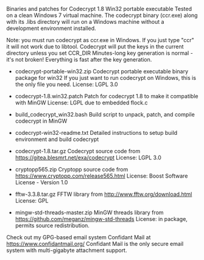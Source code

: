 Binaries and patches for Codecrypt 1.8 Win32 portable executable
Tested on a clean Windows 7 virtual machine.
The codecrypt binary (ccr.exe) along with its .libs directory will run
on a Windows machine without a development environment installed.

Note: you must run codecrypt as ccr.exe in Windows.
If you just type "ccr" it will not work due to libtool.
Codecrypt will put the keys in the current directory unless you set CCR_DIR
Minutes-long key generation is normal - it's not broken! Everything is fast
after the key generation.

* codecrypt-portable-win32.zip
  Codecrypt portable executable binary package for win32
  If you just want to run codecrypt on Windows, this is the only file you need.
  License: LGPL 3.0

* codecrypt-1.8.win32.patch
  Patch for codecrypt 1.8 to make it compatible with MinGW
  License: LGPL due to embedded flock.c

* build_codecrypt_win32.bash
  Build script to unpack, patch, and compile codecrypt in MinGW
  
* codecrypt-win32-readme.txt
  Detailed instructions to setup build environment and build codecrypt

* codecrypt-1.8.tar.gz
  Codecrypt source code from https://gitea.blesmrt.net/exa/codecrypt
  License: LGPL 3.0

* cryptopp565.zip
  Cryptopp source code from https://www.cryptopp.com/release565.html
  License: Boost Software License - Version 1.0

* fftw-3.3.8.tar.gz
  FFTW library from http://www.fftw.org/download.html
  License: GPL

* mingw-std-threads-master.zip
  MinGW threads library from https://github.com/meganz/mingw-std-threads
  License: in package, permits source redistribution.

Check out my GPG-based email system Confidant Mail at https://www.confidantmail.org/
Confidant Mail is the only secure email system with multi-gigabyte attachment support.
